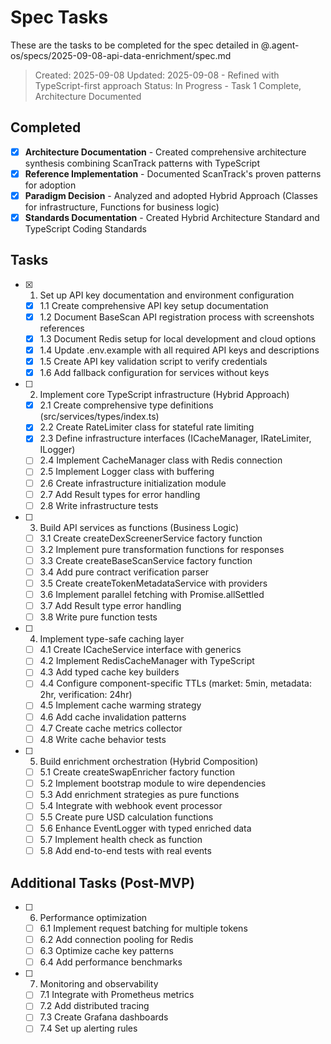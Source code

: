 # Spec Tasks

These are the tasks to be completed for the spec detailed in @.agent-os/specs/2025-09-08-api-data-enrichment/spec.md

> Created: 2025-09-08
> Updated: 2025-09-08 - Refined with TypeScript-first approach
> Status: In Progress - Task 1 Complete, Architecture Documented

## Completed

- [x] **Architecture Documentation** - Created comprehensive architecture synthesis combining ScanTrack patterns with TypeScript
- [x] **Reference Implementation** - Documented ScanTrack's proven patterns for adoption
- [x] **Paradigm Decision** - Analyzed and adopted Hybrid Approach (Classes for infrastructure, Functions for business logic)
- [x] **Standards Documentation** - Created Hybrid Architecture Standard and TypeScript Coding Standards

## Tasks

- [x] 1. Set up API key documentation and environment configuration
  - [x] 1.1 Create comprehensive API key setup documentation
  - [x] 1.2 Document BaseScan API registration process with screenshots references
  - [x] 1.3 Document Redis setup for local development and cloud options
  - [x] 1.4 Update .env.example with all required API keys and descriptions
  - [x] 1.5 Create API key validation script to verify credentials
  - [x] 1.6 Add fallback configuration for services without keys

- [ ] 2. Implement core TypeScript infrastructure (Hybrid Approach)
  - [x] 2.1 Create comprehensive type definitions (src/services/types/index.ts)
  - [x] 2.2 Create RateLimiter class for stateful rate limiting
  - [x] 2.3 Define infrastructure interfaces (ICacheManager, IRateLimiter, ILogger)
  - [ ] 2.4 Implement CacheManager class with Redis connection
  - [ ] 2.5 Implement Logger class with buffering
  - [ ] 2.6 Create infrastructure initialization module
  - [ ] 2.7 Add Result types for error handling
  - [ ] 2.8 Write infrastructure tests

- [ ] 3. Build API services as functions (Business Logic)
  - [ ] 3.1 Create createDexScreenerService factory function
  - [ ] 3.2 Implement pure transformation functions for responses
  - [ ] 3.3 Create createBaseScanService factory function
  - [ ] 3.4 Add pure contract verification parser
  - [ ] 3.5 Create createTokenMetadataService with providers
  - [ ] 3.6 Implement parallel fetching with Promise.allSettled
  - [ ] 3.7 Add Result type error handling
  - [ ] 3.8 Write pure function tests

- [ ] 4. Implement type-safe caching layer
  - [ ] 4.1 Create ICacheService interface with generics
  - [ ] 4.2 Implement RedisCacheManager with TypeScript
  - [ ] 4.3 Add typed cache key builders
  - [ ] 4.4 Configure component-specific TTLs (market: 5min, metadata: 2hr, verification: 24hr)
  - [ ] 4.5 Implement cache warming strategy
  - [ ] 4.6 Add cache invalidation patterns
  - [ ] 4.7 Create cache metrics collector
  - [ ] 4.8 Write cache behavior tests

- [ ] 5. Build enrichment orchestration (Hybrid Composition)
  - [ ] 5.1 Create createSwapEnricher factory function
  - [ ] 5.2 Implement bootstrap module to wire dependencies
  - [ ] 5.3 Add enrichment strategies as pure functions
  - [ ] 5.4 Integrate with webhook event processor
  - [ ] 5.5 Create pure USD calculation functions
  - [ ] 5.6 Enhance EventLogger with typed enriched data
  - [ ] 5.7 Implement health check as function
  - [ ] 5.8 Add end-to-end tests with real events

## Additional Tasks (Post-MVP)

- [ ] 6. Performance optimization
  - [ ] 6.1 Implement request batching for multiple tokens
  - [ ] 6.2 Add connection pooling for Redis
  - [ ] 6.3 Optimize cache key patterns
  - [ ] 6.4 Add performance benchmarks

- [ ] 7. Monitoring and observability
  - [ ] 7.1 Integrate with Prometheus metrics
  - [ ] 7.2 Add distributed tracing
  - [ ] 7.3 Create Grafana dashboards
  - [ ] 7.4 Set up alerting rules